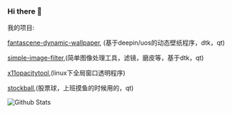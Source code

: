 ### Hi there 👋

<!--
**dependon/dependon** is a ✨ _special_ ✨ repository because its `README.md` (this file) appears on your GitHub profile.

Here are some ideas to get you started:

- 🔭 I’m currently working on ...
- 🌱 I’m currently learning ...
- 👯 I’m looking to collaborate on ...
- 🤔 I’m looking for help with ...
- 💬 Ask me about ...
- 📫 How to reach me: ...
- 😄 Pronouns: ...
- ⚡ Fun fact: ...
-->
我的项目:

[fantascene-dynamic-wallpaper](https://github.com/dependon/fantascene-dynamic-wallpaper), (基于deepin/uos的动态壁纸程序，dtk，qt)

[simple-image-filter](https://github.com/dependon/simple-image-filter),(简单图像处理工具，滤镜，磨皮等，基于dtk，qt)

[x11opacitytool](https://github.com/dependon/x11opacitytool),(linux下全局窗口透明程序)

[stockball](https://github.com/dependon/stockball),(股票球，上班摸鱼的时候用的，qt)

![Github Stats](https://github-readme-stats.vercel.app/api?username=dependon&show_icons=true&count_private=true)
